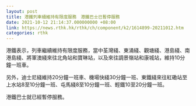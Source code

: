 ```yaml
---
layout: post
title: 港鐵列車續維持有限度服務　港鐵巴士已暫停服務
date: 2021-10-12 21:14:37.000000000 +08:00
link: https://news.rthk.hk/rthk/ch/component/k2/1614899-20211012.htm
categories: rthk
---
```


港鐵表示，列車繼續維持有限度服務，當中荃灣綫、東涌綫、觀塘綫、港島綫、南港島綫、將軍澳綫來往北角站和寶琳站，以及來往調景嶺站和康城站，維持10分鐘一班車。

另外，迪士尼綫維持20分鐘一班車、機場快綫30分鐘一班、東鐵綫來往紅磡站至上水站8至10分鐘一班、屯馬綫8至10分鐘一班、輕鐵10至20分鐘一班。

港鐵巴士就已經暫停服務。
